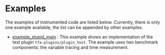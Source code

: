 Examples
========

The examples of instrumented code are listed below.
Currently, there is only one example  available, 
the list can be appended by other examples.

 * [example_stupid_main](example_stupid_main/README.md) : This example shows an implementation of the test plugin `tfa-plugins/plugin_test`. The example uses two benchmark components: the variable tracing and time measurement.
